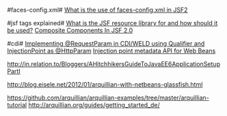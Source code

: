 #faces-config.xml#
[What is the use of faces-config.xml in JSF2](http://stackoverflow.com/questions/7583038/what-is-the-use-of-faces-config-xml-in-jsf-2 "Title")

#jsf tags explained#
[What is the JSF resource library for and how should it be used?](http://stackoverflow.com/questions/11988415/what-is-the-jsf-resource-library-for-and-how-should-it-be-used)
[Composite Components In JSF 2.0](http://www.mkyong.com/jsf2/composite-components-in-jsf-2-0/)

#cdi#
[Implementing @RequestParam in CDI/WELD using Qualifier and InjectionPoint as @HttpParam](http://www.glxn.net/?p=141)
[Injection point metadata API for Web Beans](http://relation.to/Bloggers/InjectionPointMetadataAPIForWebBeans)

http://in.relation.to/Bloggers/AHitchhikersGuideToJavaEE6ApplicationSetupPartI

http://blog.eisele.net/2012/01/arquillian-with-netbeans-glassfish.html


https://github.com/arquillian/arquillian-examples/tree/master/arquillian-tutorial
http://arquillian.org/guides/getting_started_de/
